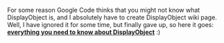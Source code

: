 For some reason Google Code thinks that you might not know what DisplayΟbject is, and I absolutely have to create DisplayΟbject wiki page. Well, I have ignored it for some time, but finally gave up, so here it goes: **[everything you need to know about DisplayObject](http://livedocs.adobe.com/flash/9.0/ActionScriptLangRefV3/flash/display/DisplayObject.html)** :)